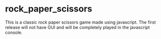 # rock_paper_scissors
This is a classic rock paper scissors game made using javascript. The first release will not have GUI and will be completely played in the javascript console.  
